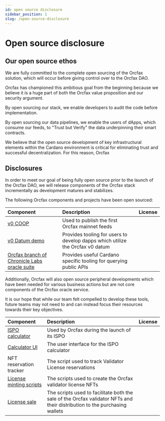 ```yaml
---
id: open source disclosure
sidebar_position: 1
slug: /open-source-disclosure
---
```


# Open source disclosure

## Our open source ethos

<!-- This can be quite redundant given that users could navigate to our github
and search for public repos... we must find ways to add value by listing these
here -->
We are fully committed to the complete open sourcing of the Orcfax solution,
which will occur before giving control over to the Orcfax DAO.

Orcfax has championed this ambitious goal from the beginning because we believe
it is a huge part of both the Orcfax value proposition and our security
argument.

By open sourcing our stack, we enable developers to audit the code before
implementation.

By open sourcing our data pipelines, we enable the users of dApps, which consume
our feeds, to "Trust but Verify" the data underpinning their smart contracts.

We believe that the open source development of key infrastructural elements
within the Cardano environment is critical for eliminating trust and successful
decentralization. For this reason, Orcfax

## Disclosures

In order to meet our goal of being fully open source prior to the launch of the
Orcfax DAO, we will release components of the Orcfax stack incrementally as
development matures and stabilizes.

The following Orcfax components and projects have been open sourced:

<!-- markdownlint-disable MD013 -->

| Component | Description | License |
| :--- | :--- | :--- |
| [v0 COOP][coop-1] | Used to publish the first Orcfax mainnet feeds | <!-- Type? --> |
| [v0 Datum demo][datum-1] | Provides tooling for users to develop dapps which utilize the Orcfax v0 datum | <!-- type? --> |
| [Orcfax branch of Chronicle Labs oracle suite][oracle-1] | Provides useful Cardano specific tooling for querying public APIs | <!-- type? --> |

<!-- markdownlint-restore -->

Additionally, Orcfax will also open source peripheral developments which have
been needed for various business actions but are not core components of the
Orcfax oracle service.

It is our hope that while our team felt compelled to develop these tools, future
teams may not need to and can instead focus their resources towards their key
objectives.

<!-- markdownlint-disable MD013 -->

| Component | Description | License |
| :--- | :--- | :--- |
| [ISPO calculator][calc-1] | Used by Orcfax during the launch of its ISPO | <!-- Type? --> |
| [Calculator UI][calc-2] | The user interface for the ISPO calculator | <!-- Type? --> |
| NFT reservation tracker | The script used to track Validator License reservations | <!-- Type? --> |
| [License minting scripts][nft-1] | The scripts used to create the Orcfax validator license NFTs | <!-- Type? --> |
| [License sale][nft-2] | The scripts used to facilitate both the sale of the Orcfax validator NFTs and their distribution to the purchasing wallets | <!-- Type? --> |

<!-- markdownlint-restore -->

[coop-1]: https://github.com/orcfax/cardano-open-oracle-protocol
<!-- ^ still private -->
[datum-1]: https://github.com/orcfax/datum-demo
[oracle-1]: https://github.com/orcfax/oracle-suite
[calc-1]: https://github.com/orcfax/ispo-calculator
[calc-2]: https://github.com/orcfax/ispo-calculator-ui
[nft-1]: https://github.com/orcfax/licenses-minting
<!-- ^ still private -->
[nft-2]: https://github.com/orcfax/licenses-sell
<!-- ^ still private -->
